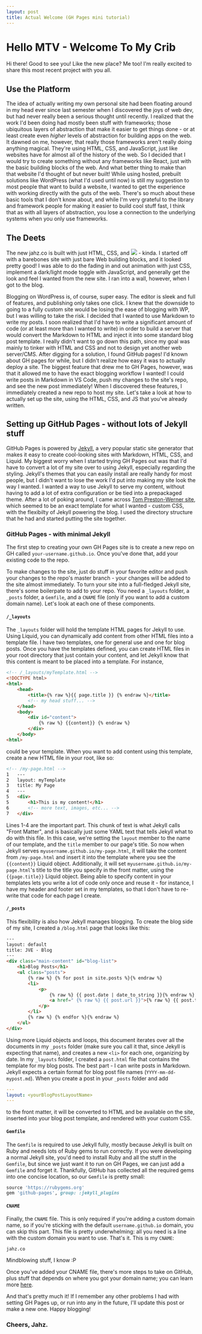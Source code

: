 ```yaml
---
layout: post
title: Actual Welcome (GH Pages mini tutorial)
---
```


# Hello MTV - Welcome To My Crib

Hi there! Good to see you! Like the new place? Me too! I'm really excited to share this most recent project with you all.

## Use the Platform

The idea of actually writing my own personal site had been floating around in my head ever since last semester when I discovered the joys of web dev, but had never really been a serious thought until recently. I realized that the work I'd been doing had mostly been stuff with frameworks; those ubiquitous layers of abstraction that make it easier to get things done - or at least create even _higher_ levels of abstraction for building apps on the web. It dawned on me, however, that really those frameworks aren't really doing anything magical. They're using HTML, CSS, and JavaScript, just like websites have for almost all of the history of the web. So I decided that I would try to create something without any frameworks like React, just with the basic building blocks of the web. And what better thing to make than that website I'd thought of but never built! While using hosted, prebuilt solutions like WordPress (what I'd used until now) is still my suggestion to most people that want to build a website, I wanted to get the experience with working directly with the guts of the web. There's so much about these basic tools that I don't know about, and while I'm very grateful to the library and framework people for making it easier to build cool stuff fast, I think that as with all layers of abstraction, you lose a connection to the underlying systems when you only use frameworks.

## The Deets

The new jahz.co is built with just HTML, CSS, and <a href="http://vanilla-js.com/"><img src="http://vanilla-js.com/assets/button.png"/></a> - kinda. I started off with a barebones site with just bare Web building blocks, and it looked pretty good! I was able to do the fading in and out animation with just CSS, implement a dark/light mode toggle with JavaScript, and generally get the look and feel I wanted from the new site. I ran into a wall, however, when I got to the blog.

Blogging on WordPress is, of course, super easy. The editor is sleek and full of features, and publishing only takes one click. I knew that the downside to going to a fully custom site would be losing the ease of blogging with WP, but I was willing to take the risk. I decided that I wanted to use Markdown to write my posts. I soon realized that I'd have to write a significant amount of code (or at least more than I wanted to write) in order to build a server that would convert the Markdown to HTML and inject it into some standard blog post template. I really didn't want to go down this path, since my goal was mainly to tinker with HTML and CSS and not to design yet another web server/CMS. After digging for a solution, I found GitHub pages! I'd known about GH pages for while, but I didn't realize how easy it was to actually deploy a site. The biggest feature that drew me to GH Pages, however, was that it allowed me to have the exact blogging workflow I wanted! I could write posts in Markdown in VS Code, push my changes to the site's repo, and see the new post immediately! When I discovered these features, I immediately created a new repo to host my site. Let's take a look at how to actually set up the site, using the HTML, CSS, and JS that you've already written.

## Setting up GitHub Pages - without lots of Jekyll stuff

GitHub Pages is powered by [Jekyll](https://jekyllrb.com/), a very popular static site generator that makes it easy to create cool-looking sites with Markdown, HTML, CSS, and Liquid. My biggest worry when I started trying GH Pages out was that I'd have to convert a lot of my site over to using Jekyll, especially regarding the styling. Jekyll's themes that you can easily install are really handy for most people, but I didn't want to lose the work I'd put into making my site look the way I wanted. I wanted a way to use Jekyll to serve my content, without having to add a lot of extra configuration or be tied into a prepackaged theme. After a lot of poking around, I came across [Tom Preston-Werner site](https://github.com/mojombo/mojombo.github.io), which seemed to be an exact template for what I wanted - custom CSS, with the flexibilty of Jekyll powering the blog. I used the directory structure that he had and started putting the site together.

### GitHub Pages - with minimal Jekyll
The first step to creating your own GH Pages site is to create a new repo on GH called `your-username.github.io`. Once you've done that, add your existing code to the repo.

To make changes to the site, just do stuff in your favorite editor and push your changes to the repo's master branch - your changes will be added to the site almost immediately. To turn your site into a full-fledged Jekyll site, there's some boilerpate to add to your repo. You need a `_layouts` folder, a `_posts` folder, a `Gemfile`, and a `CNAME` file (only if you want to add a custom domain name). Let's look at each one of these components.

#### `/_layouts`

The `_layouts` folder will hold the template HTML pages for Jekyll to use. Using Liquid, you can dynamically add content from other HTML files into a template file. I have two templates, one for general use and one for blog posts. Once you have the templates defined, you can create HTML files in your root directory that just contain your content, and let Jekyll know that this content is meant to be placed into a template. For instance,
``` html
<!-- /_layouts/myTemplate.html -->
<!DOCTYPE html>
<html>
    <head>
        <title>{% raw %}{{ page.title }} {% endraw %}</title>
        <!-- my head stuff... -->
    </head>
    <body>
        <div id="content">
            {% raw %} {{content}} {% endraw %}
        </div>
    </body>
<html>    
```
could be your template. When you want to add content using this template, create a new HTML file in your root, like so:
``` html
<!-- /my-page.html -->
1   ---
2   layout: myTemplate
3   title: My Page
4   ---
5   <div>
5       <h1>This is my content!</h1>
6       <!-- more text, images, etc... -->
7   </div>
```

Lines 1-4 are the important part. This chunk of text is what Jekyll calls "Front Matter", and is basically just some YAML text that tells Jekyll what to do with this file. In this case, we're setting the `layout` member to the name of our template, and the `title` member to our page's title. So now when Jekyll serves `myusername.github.io/my-page.html`, it will take the content from `/my-page.html` and insert it into the template where you see the `{{content}}` Liquid object. Additionally, it will set `myusername.github.io/my-page.html`'s title to the title you specify in the front matter, using the `{{page.title}}` Liquid object. Being able to specify content in your templates lets you write a lot of code only once and reuse it - for instance, I have my header and footer set in my templates, so that I don't have to re-write that code for each page I create.

#### `/_posts`

This flexibility is also how Jekyll manages blogging. To create the blog side of my site, I created a `/blog.html` page that looks like this:

``` html
---
layout: default
title: JVE - Blog
---
<div class="main-content" id="blog-list">
    <h1>Blog Posts</h1>
    <ul class="posts">
        {% raw %} {% for post in site.posts %}{% endraw %}
        <li>
            <p>
                {% raw %} {{ post.date | date_to_string }}{% endraw %} &raquo;
                <a href=" {% raw %} {{ post.url }}">{% raw %} {{ post.title }}{% endraw %}</a>
            </p>
        </li>
        {% raw %} {% endfor %}{% endraw %}
    </ul>
</div>
```

Using more Liquid objects and loops, this document iterates over all the documents in my `_posts` folder (make sure you call it that, since Jekyll is expecting that name), and creates a new `<li>` for each one, organizing by date. In my `_layouts` folder, I created a `post.html` file that contains the template for my blog posts. The best part - I can write posts in Markdown. Jekyll expects a certain format for blog post file names (`YYYY-mm-dd-mypost.md`). When you create a post in your `_posts` folder and add 
``` yaml
---
layout: <yourBlogPostLayoutName>
---
```
to the front matter, it will be converted to HTML and be available on the site, inserted into your blog post template, and rendered with your custom CSS. 

#### `Gemfile`

The `Gemfile` is required to use Jekyll fully, mostly because Jekyll is built on Ruby and needs lots of Ruby gems to run correctly. If you were developing a normal Jekyll site, you'd need to install Ruby and all the stuff in the `Gemfile`, but since we just want it to run on GH Pages, we can just add a `Gemfile` and forget it. Thankfully, GitHub has collected all the required gems into one concise location, so our `Gemfile` is pretty small:

``` ruby
source 'https://rubygems.org'
gem 'github-pages', group: :jekyll_plugins
```

#### `CNAME`

Finally, the `CNAME` file. This is only required if you're adding a custom domain name, so if you're sticking with the default `username.github.io` domain, you can skip this part. This file is pretty underwhelming: all you need is a line with the custom domain you want to use. That's it. This is my `CNAME`:

``` text
jahz.co
```

Mindblowing stuff, I know :P

Once you've added your CNAME file, there's more steps to take on GitHub, plus stuff that depends on where you got your domain name; you can learn more [here](https://help.github.com/articles/using-a-custom-domain-with-github-pages/).

And that's pretty much it! If I remember any other problems I had with setting GH Pages up, or run into any in the future, I'll update this post or make a new one. Happy blogging!

### Cheers, Jahz.